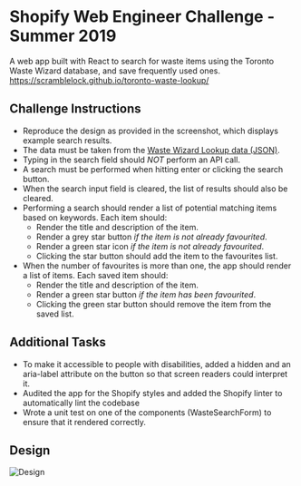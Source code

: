 # Shopify Web Engineer Challenge - Summer 2019

A web app built with React to search for waste items using the Toronto Waste Wizard database, and save frequently used ones.
https://scramblelock.github.io/toronto-waste-lookup/

## Challenge Instructions
- Reproduce the design as provided in the screenshot, which displays example search results.
- The data must be taken from the [Waste Wizard Lookup data (JSON)](https://www.toronto.ca/city-government/data-research-maps/open-data/open-data-catalogue/#5ed40494-a290-7807-d5da-09ab6a56fca2).
- Typing in the search field should *NOT* perform an API call.
- A search must be performed when hitting enter or clicking the search button.
- When the search input field is cleared, the list of results should also be cleared. 
- Performing a search should render a list of potential matching items based on keywords. Each item should:
   - Render the title and description of the item.
   - Render a grey star button *if the item is not already favourited*.
   - Render a green star icon *if the item is not already favourited*.
   - Clicking the star button should add the item to the favourites list.
- When the number of favourites is more than one, the app should render a list of items. Each saved item should:
   - Render the title and description of the item.
   - Render a green star button *if the item has been favourited*.
   - Clicking the green star button should remove the item from the saved list.

## Additional Tasks
- To make it accessible to people with disabilities, added a hidden <label> and an aria-label attribute on the button so that screen readers could interpret it.
- Audited the app for the Shopify styles and added the Shopify linter to automatically lint the codebase
- Wrote a unit test on one of the components (WasteSearchForm) to ensure that it rendered correctly.

## Design

![Design](http://cdn.shopify.com/static/web-eng-challenge-summer-2019/design.png)
